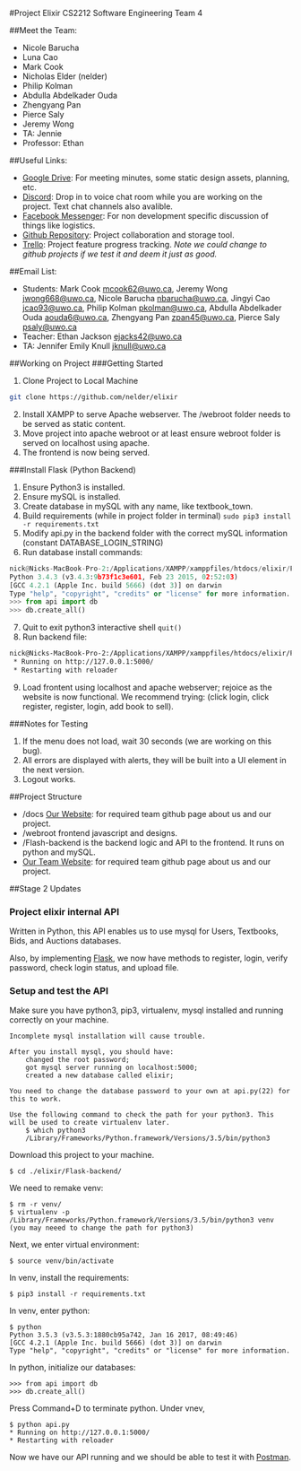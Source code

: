 #Project Elixir
CS2212 Software Engineering Team 4

##Meet the Team:
* Nicole Barucha
* Luna Cao  
* Mark Cook 
* Nicholas Elder (nelder)
* Philip Kolman
* Abdulla Abdelkader Ouda
* Zhengyang Pan
* Pierce Saly
* Jeremy Wong
* TA: Jennie
* Professor: Ethan

##Useful Links:
* [Google Drive](https://drive.google.com/drive/u/0/folders/0B33lPR-1w35LU0pGaEViNVBPNnM): For meeting minutes, some static design assets, planning, etc.
* [Discord](https://discord.gg/sty82bT): Drop in to voice chat room while you are working on the project. Text chat channels also avalible.
* [Facebook Messenger](https://www.messenger.com/t/1520017064690069): For non development specific discussion of things like logistics.
* [Github Repository](https://github.com/nelder/elixir): Project collaboration and storage tool.
* [Trello](https://trello.com/b/3cZF8Gg7/elixir-cs2212-project): Project feature progress tracking. *Note we could change to github projects if we test it and deem it just as good.*

##Email List:
* Students: Mark Cook <mcook62@uwo.ca>, Jeremy Wong <jwong668@uwo.ca>, Nicole Barucha <nbarucha@uwo.ca>, Jingyi Cao <jcao93@uwo.ca>, Philip Kolman <pkolman@uwo.ca>, Abdulla Abdelkader Ouda <aouda6@uwo.ca>, Zhengyang Pan <zpan45@uwo.ca>, Pierce Saly <psaly@uwo.ca>
* Teacher: Ethan Jackson <ejacks42@uwo.ca>
* TA: Jennifer Emily Knull <jknull@uwo.ca>

##Working on Project
###Getting Started
1. Clone Project to Local Machine

```bash
git clone https://github.com/nelder/elixir
```

2. Install XAMPP to serve Apache webserver. The /webroot folder needs to be served as static content. 
3. Move project into apache webroot or at least ensure webroot folder is served on localhost using apache. 
4. The frontend is now being served.

###Install Flask (Python Backend)
1. Ensure Python3 is installed. 
2. Ensure mySQL is installed. 
3. Create database in mySQL with any name, like textbook_town. 
4. Build requirements (while in project folder in terminal) `sudo pip3 install -r requirements.txt`
5. Modify api.py in the backend folder with the correct mySQL information (constant DATABASE_LOGIN_STRING)
6. Run database install commands:

```python
nick@Nicks-MacBook-Pro-2:/Applications/XAMPP/xamppfiles/htdocs/elixir/Flask-backend$ python3
Python 3.4.3 (v3.4.3:9b73f1c3e601, Feb 23 2015, 02:52:03) 
[GCC 4.2.1 (Apple Inc. build 5666) (dot 3)] on darwin
Type "help", "copyright", "credits" or "license" for more information.
>>> from api import db
>>> db.create_all()
```

7. Quit to exit python3 interactive shell `quit()`
8. Run backend file:

```bash
nick@Nicks-MacBook-Pro-2:/Applications/XAMPP/xamppfiles/htdocs/elixir/Flask-backend$ python3 api.py 
 * Running on http://127.0.0.1:5000/
 * Restarting with reloader
```

9. Load frontent using localhost and apache webserver; rejoice as the website is now functional. We recommend trying: (click login, click register, register, login, add book to sell).

###Notes for Testing
1. If the menu does not load, wait 30 seconds (we are working on this bug).
2. All errors are displayed with alerts, they will be built into a UI element in the next version.
3. Logout works.

##Project Structure
* /docs [Our Website](https://nelder.github.io/elixir/): for required team github page about us and our project.
* /webroot frontend javascript and designs.
* /Flash-backend is the backend logic and API to the frontend. It runs on python and mySQL.
* [Our Team Website](https://nelder.github.io/elixir/): for required team github page about us and our project.

##Stage 2 Updates
### Project elixir internal API
Written in Python, this API enables us to use mysql for Users, Textbooks, Bids, and Auctions databases.

Also, by implementing [Flask](http://flask.pocoo.org), we now have methods to register, login, verify password, check login status, and upload file.

### Setup and test the API
Make sure you have python3, pip3, virtualenv, mysql installed and running correctly on your machine.

    Incomplete mysql installation will cause trouble.

    After you install mysql, you should have:
        changed the root password;
        got mysql server running on localhost:5000;
        created a new database called elixir;

    You need to change the database password to your own at api.py(22) for this to work.

    Use the following command to check the path for your python3. This will be used to create virtualenv later.
        $ which python3
        /Library/Frameworks/Python.framework/Versions/3.5/bin/python3


Download this project to your machine.

    $ cd ./elixir/Flask-backend/

We need to remake venv:

    $ rm -r venv/
    $ virtualenv -p /Library/Frameworks/Python.framework/Versions/3.5/bin/python3 venv
    (you may neeed to change the path for python3)

Next, we enter virtual environment:

    $ source venv/bin/activate

In venv, install the requirements:

    $ pip3 install -r requirements.txt

In venv, enter python:

    $ python
    Python 3.5.3 (v3.5.3:1880cb95a742, Jan 16 2017, 08:49:46)
    [GCC 4.2.1 (Apple Inc. build 5666) (dot 3)] on darwin
    Type "help", "copyright", "credits" or "license" for more information.

In python, initialize our databases:

    >>> from api import db
    >>> db.create_all()

Press Command+D to terminate python. Under vnev,

    $ python api.py
    * Running on http://127.0.0.1:5000/
    * Restarting with reloader

Now we have our API running and we should be able to test it with [Postman](https://www.getpostman.com/).
